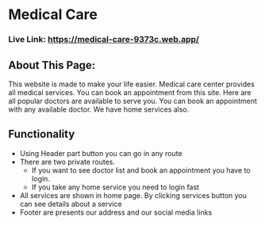 # Medical Care

### Live Link: https://medical-care-9373c.web.app/

## About This Page:

This website is made to make your life easier. Medical care center provides all medical services. You can book an appointment from this site. Here are all popular doctors are available to serve you. You can book an appointment with any available doctor. We have home services also.

## Functionality

- Using Header part button you can go in any route
- There are two private routes.
  - If you want to see doctor list and book an appointment you have to login.
  - If you take any home service you need to login fast
- All services are shown in home page. By clicking services button you can see details about a service
- Footer are presents our address and our social media links
